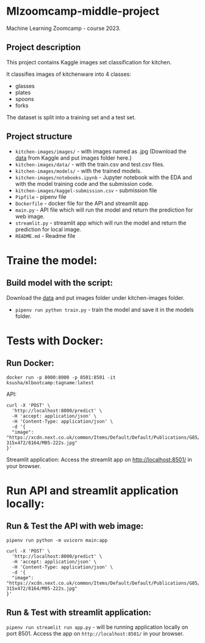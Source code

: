 # Mlzoomcamp-middle-project

Machine Learning Zoomcamp - course 2023.

## Project description
This project contains Kaggle images set classification for kitchen.

It classifies images of kitchenware into 4 classes:

* glasses
* plates
* spoons
* forks

The dataset is split into a training set and a test set.

## Project structure

* `kitchen-images/images/` - with images named as <id>.jpg (Download the [data](https://www.kaggle.com/competitions/kitchen-images/data?select=images) from Kaggle and put images folder here.)
* `kitchen-images/data/` - with the train.csv and test.csv files.
* `kitchen-images/models/` - with the trained models.
* `kitchen-images/notebooks.ipynb` - Jupyter notebook with the EDA and with the model training code and the submission code.
* `kitchen-images/kaggel-submission.csv` - submission file
* `Pipfile` - pipenv file
* `Dockerfile` - docker file for the API and streamlit app
* `main.py` - API file which will run the model and return the prediction for web image.
* `streamlit.py` - streamlit app which will run the model and return the prediction for local image.
* `README.md` - Readme file

# Traine the model:

## Build model with the script:
Download the [data](https://www.kaggle.com/competitions/kitchen-images/data?select=images) and put images folder under kitchen-images folder.
* `pipenv run python train.py` - train the model and save it in the models folder.

# Tests with Docker:

## Run Docker:
`docker run -p 8000:8000 -p 8501:8501 -it ksusha/mlbootcamp:tagname:latest`

API:
```
curl -X 'POST' \
  'http://localhost:8000/predict' \
  -H 'accept: application/json' \
  -H 'Content-Type: application/json' \
  -d '{
  "image": "https://xcdn.next.co.uk/common/Items/Default/Default/Publications/G85/shotview-315x472/8164/M05-222s.jpg"
}'
```

Streamlit application:
Access the streamlit app on <http://localhost:8501/> in your browser.

# Run API and streamlit application locally:

## Run & Test the API with web image:
`pipenv run python -m uvicorn main:app`
```
curl -X 'POST' \
  'http://localhost:8000/predict' \
  -H 'accept: application/json' \
  -H 'Content-Type: application/json' \
  -d '{
  "image": "https://xcdn.next.co.uk/common/Items/Default/Default/Publications/G85/shotview-315x472/8164/M05-222s.jpg"
}'
```

## Run & Test with streamlit application:
`pipenv run streamlit run app.py` - will be running application locally on port 8501.
Access the app on `http://localhost:8501/` in your browser.







